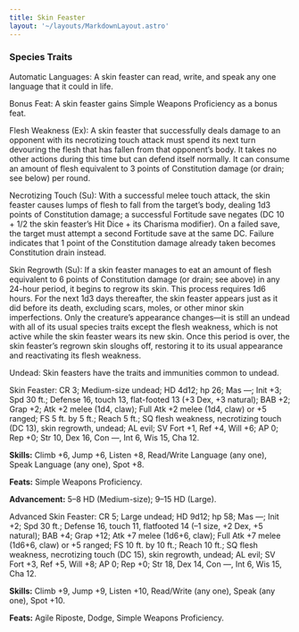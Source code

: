 ```yaml
---
title: Skin Feaster
layout: '~/layouts/MarkdownLayout.astro'
---
```

###  Species Traits

Automatic Languages: A skin feaster can read, write, and speak any one
language that it could in life.

Bonus Feat: A skin feaster gains Simple Weapons Proficiency as a bonus feat.

Flesh Weakness (Ex): A skin feaster that successfully deals damage to an
opponent with its necrotizing touch attack must spend its next turn devouring
the flesh that has fallen from that opponent’s body. It takes no other actions
during this time but can defend itself normally. It can consume an amount of
flesh equivalent to 3 points of Constitution damage (or drain; see below) per
round.

Necrotizing Touch (Su): With a successful melee touch attack, the skin feaster
causes lumps of flesh to fall from the target’s body, dealing 1d3 points of
Constitution damage; a successful Fortitude save negates (DC 10 + 1/2 the skin
feaster’s Hit Dice + its Charisma modifier). On a failed save, the target must
attempt a second Fortitude save at the same DC. Failure indicates that 1 point
of the Constitution damage already taken becomes Constitution drain instead.

Skin Regrowth (Su): If a skin feaster manages to eat an amount of flesh
equivalent to 6 points of Constitution damage (or drain; see above) in any
24-hour period, it begins to regrow its skin. This process requires 1d6 hours.
For the next 1d3 days thereafter, the skin feaster appears just as it did
before its death, excluding scars, moles, or other minor skin imperfections.
Only the creature’s appearance changes—it is still an undead with all of its
usual species traits except the flesh weakness, which is not active while the
skin feaster wears its new skin. Once this period is over, the skin feaster’s
regrown skin sloughs off, restoring it to its usual appearance and
reactivating its flesh weakness.

Undead: Skin feasters have the traits and immunities common to undead.

Skin Feaster: CR 3; Medium-size undead; HD 4d12; hp 26; Mas —; Init +3; Spd 30
ft.; Defense 16, touch 13, flat-footed 13 (+3 Dex, +3 natural); BAB +2; Grap
+2; Atk +2 melee (1d4, claw); Full Atk +2 melee (1d4, claw) or +5 ranged; FS 5
ft. by 5 ft.; Reach 5 ft.; SQ flesh weakness, necrotizing touch (DC 13), skin
regrowth, undead; AL evil; SV Fort +1, Ref +4, Will +6; AP 0; Rep +0; Str 10,
Dex 16, Con —, Int 6, Wis 15, Cha 12.

**Skills:** Climb +6, Jump +6, Listen +8, Read/Write Language (any one), Speak
Language (any one), Spot +8.

**Feats:** Simple Weapons Proficiency.

**Advancement:** 5–8 HD (Medium-size); 9–15 HD (Large).

Advanced Skin Feaster: CR 5; Large undead; HD 9d12; hp 58; Mas —; Init +2; Spd
30 ft.; Defense 16, touch 11, flatfooted 14 (–1 size, +2 Dex, +5 natural); BAB
+4; Grap +12; Atk +7 melee (1d6+6, claw); Full Atk +7 melee (1d6+6, claw) or
+5 ranged; FS 10 ft. by 10 ft.; Reach 10 ft.; SQ flesh weakness, necrotizing
touch (DC 15), skin regrowth, undead; AL evil; SV Fort +3, Ref +5, Will +8; AP
0; Rep +0; Str 18, Dex 14, Con —, Int 6, Wis 15, Cha 12.

**Skills:** Climb +9, Jump +9, Listen +10, Read/Write (any one), Speak (any
one), Spot +10.

**Feats:** Agile Riposte, Dodge, Simple Weapons Proficiency.

